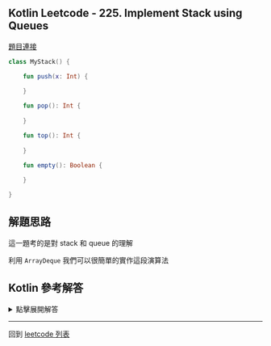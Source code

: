 ## Kotlin Leetcode - 225. Implement Stack using Queues

[題目連接](https://leetcode.com/problems/implement-stack-using-queues/)

```kotlin
class MyStack() {

    fun push(x: Int) {
        
    }

    fun pop(): Int {
        
    }

    fun top(): Int {
        
    }

    fun empty(): Boolean {
        
    }

}

```

## 解題思路

這一題考的是對 stack 和 queue 的理解

利用 `ArrayDeque` 我們可以很簡單的實作這段演算法

## Kotlin 參考解答

<details>
  <summary markdown='span'>點擊展開解答</summary>

```kotlin
class MyStack() {
    private val first: Queue<Int> = ArrayDeque<Int>()
    private val second: Queue<Int> = ArrayDeque<Int>()

    fun push(x: Int) {
        while (first.isNotEmpty()) second.add(first.poll())
        first.add(x)
        while (second.isNotEmpty()) first.add(second.poll())
    }

    fun pop(): Int {
        return first.poll()
    }

    fun top(): Int {
        return first.peek()
    }

    fun empty(): Boolean {
        return first.isEmpty()
    }
}
```

</details>

------

回到 [leetcode 列表](index.md)
